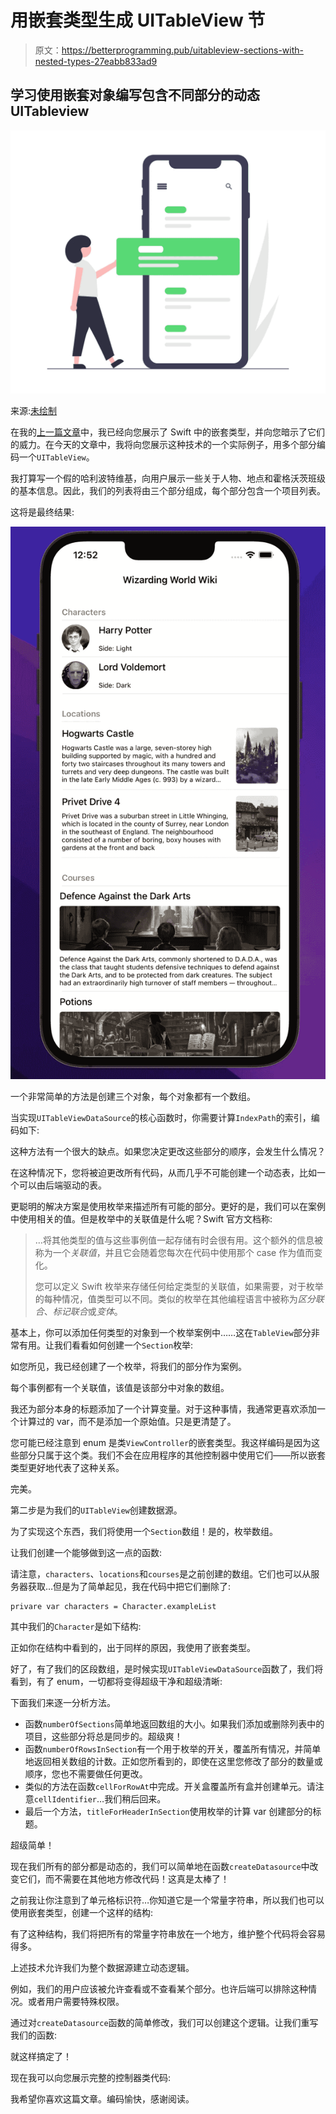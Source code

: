 # 用嵌套类型生成 UITableView 节

> 原文：<https://betterprogramming.pub/uitableview-sections-with-nested-types-27eabb833ad9>

## 学习使用嵌套对象编写包含不同部分的动态 UITableview

![](img/381b3e10a59e8c7da7b7187443752e83.png)

来源:[未绘制](https://undraw.co/search)

在我的[上一篇文章](https://medium.com/@alessandromanilii/nested-object-in-swift-4cda290bfa18)中，我已经向您展示了 Swift 中的嵌套类型，并向您暗示了它们的威力。在今天的文章中，我将向您展示这种技术的一个实际例子，用多个部分编码一个`UITableView`。

我打算写一个假的哈利波特维基，向用户展示一些关于人物、地点和霍格沃茨班级的基本信息。因此，我们的列表将由三个部分组成，每个部分包含一个项目列表。

这将是最终结果:

![](img/d7033babb260eac9a66311d917febd09.png)

一个非常简单的方法是创建三个对象，每个对象都有一个数组。

当实现`UITableViewDataSource`的核心函数时，你需要计算`IndexPath`的索引，编码如下:

这种方法有一个很大的缺点。如果您决定更改这些部分的顺序，会发生什么情况？

在这种情况下，您将被迫更改所有代码，从而几乎不可能创建一个动态表，比如一个可以由后端驱动的表。

更聪明的解决方案是使用枚举来描述所有可能的部分。更好的是，我们可以在案例中使用相关的值。但是枚举中的关联值是什么呢？Swift 官方文档称:

> …将其他类型的值与这些事例值一起存储有时会很有用。这个额外的信息被称为一个*关联值*，并且它会随着您每次在代码中使用那个 case 作为值而变化。
> 
> 您可以定义 Swift 枚举来存储任何给定类型的关联值，如果需要，对于枚举的每种情况，值类型可以不同。类似的枚举在其他编程语言中被称为*区分联合*、*标记联合*或*变体*。

基本上，你可以添加任何类型的对象到一个枚举案例中……这在`TableView`部分非常有用。让我们看看如何创建一个`Section`枚举:

如您所见，我已经创建了一个枚举，将我们的部分作为案例。

每个事例都有一个关联值，该值是该部分中对象的数组。

我还为部分本身的标题添加了一个计算变量。对于这种事情，我通常更喜欢添加一个计算过的 var，而不是添加一个原始值。只是更清楚了。

您可能已经注意到 enum 是类`ViewController`的嵌套类型。我这样编码是因为这些部分只属于这个类。我们不会在应用程序的其他控制器中使用它们——所以嵌套类型更好地代表了这种关系。

完美。

第二步是为我们的`UITableView`创建数据源。

为了实现这个东西，我们将使用一个`Section`数组！是的，枚举数组。

让我们创建一个能够做到这一点的函数:

请注意，`characters`、`locations`和`courses`是之前创建的数组。它们也可以从服务器获取…但是为了简单起见，我在代码中把它们删除了:

```
privare var characters = Character.exampleList
```

其中我们的`Character`是如下结构:

正如你在结构中看到的，出于同样的原因，我使用了嵌套类型。

好了，有了我们的区段数组，是时候实现`UITableViewDataSource`函数了，我们将看到，有了 enum，一切都将变得超级干净和超级清晰:

下面我们来逐一分析方法。

*   函数`numberOfSections`简单地返回数组的大小。如果我们添加或删除列表中的项目，这些部分将总是同步的。超级爽！
*   函数`numberOfRowsInSection`有一个用于枚举的开关，覆盖所有情况，并简单地返回相关数组的计数。正如您所看到的，即使在这里您修改了部分的数量或顺序，您也不需要做任何更改。
*   类似的方法在函数`cellForRowAt`中完成。开关盒覆盖所有盒并创建单元。请注意`cellIdentifier`…我们稍后回来。
*   最后一个方法，`titleForHeaderInSection`使用枚举的计算 var 创建部分的标题。

超级简单！

现在我们所有的部分都是动态的，我们可以简单地在函数`createDatasource`中改变它们，而不需要在其他地方修改代码！这真是太棒了！

之前我让你注意到了单元格标识符…你知道它是一个常量字符串，所以我们也可以使用嵌套类型，创建一个这样的结构:

有了这种结构，我们将把所有的常量字符串放在一个地方，维护整个代码将会容易得多。

上述技术允许我们为整个数据源建立动态逻辑。

例如，我们的用户应该被允许查看或不查看某个部分。也许后端可以排除这种情况。或者用户需要特殊权限。

通过对`createDatasource`函数的简单修改，我们可以创建这个逻辑。让我们重写我们的函数:

就这样搞定了！

现在我可以向您展示完整的控制器类代码:

我希望你喜欢这篇文章。编码愉快，感谢阅读。